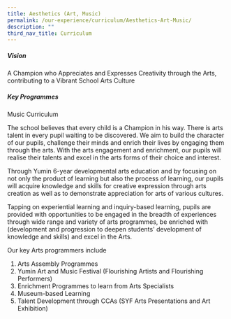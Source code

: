 ```yaml
---
title: Aesthetics (Art, Music)
permalink: /our-experience/curriculum/Aesthetics-Art-Music/
description: ""
third_nav_title: Curriculum
---
```

##### **Vision**
A Champion who Appreciates and Expresses Creativity through the Arts, contributing to a Vibrant School Arts Culture

##### **Key Programmes**

Music Curriculum

The school believes that every child is a Champion in his way. There is arts talent in every pupil waiting to be discovered. We aim to build the character of our pupils, challenge their minds and enrich their lives by engaging them through the arts. With the arts engagement and enrichment, our pupils will realise their talents and excel in the arts forms of their choice and interest.
  

Through Yumin 6-year developmental arts education and by focusing on not only the product of learning but also the process of learning, our pupils will acquire knowledge and skills for creative expression through arts creation as well as to demonstrate appreciation for arts of various cultures.


Tapping on experiential learning and inquiry-based learning, pupils are provided with opportunities to be engaged in the breadth of experiences through wide range and variety of arts programmes, be enriched with (development and progression to deepen students' development of knowledge and skills) and excel in the Arts.

Our key Arts programmers include
1. Arts Assembly Programmes
2. Yumin Art and Music Festival (Flourishing Artists and Flourishing Performers)
3. Enrichment Programmes to learn from Arts Specialists
4. Museum-based Learning
5. Talent Development through CCAs (SYF Arts Presentations and Art Exhibition)